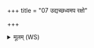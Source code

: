 +++
title = "07 उद्यच्छध्वमप रक्षो"

+++
<details><summary>मूलम् (WS)</summary>

उद्यच्छध्वमप रक्षो हनाथेमां नारीं सुकृते दधात ।  
धाता विपश्चित् पतिमस्यै विवेद भगो राजा पुर एतु प्रजानम्॥ ७ ॥  
भगस्ततक्ष चतुरः पदो भगस्ततक्ष चत्वार्युष्पलानि ।  
त्वष्टा पिपेश मध्यतो वध्रान् सा नो अस्तु सुमङ्गली ॥ ८ ॥
</details>